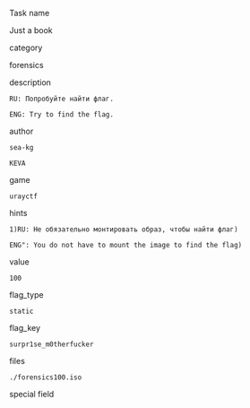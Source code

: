 Task name

   Just a book

category

   forensics

description

    RU: Попробуйте найти флаг.

    ENG: Try to find the flag.

author

    sea-kg

    KEVA

game

    urayctf

hints

    1)RU: Не обязательно монтировать образ, чтобы найти флаг)

    ENG": You do not have to mount the image to find the flag)

value

    100

flag_type

    static

flag_key

    surpr1se_m0therfucker

files

    ./forensics100.iso

special field

    


